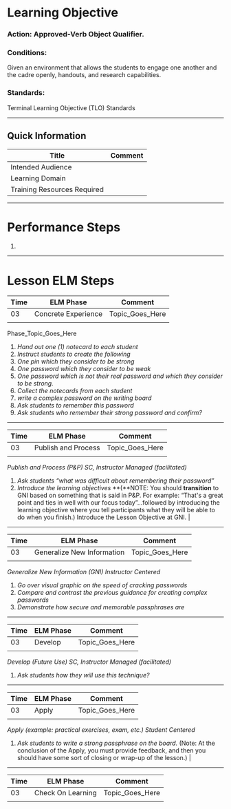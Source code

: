 
# Learning Objective
### **Action:** __Approved-Verb Object Qualifier.__

### **Conditions:** 
Given an environment that allows the students to engage
one another and the cadre openly, handouts, and research capabilities.

### **Standards:** 
Terminal Learning Objective (TLO) Standards

---

## Quick Information
| Title                       | Comment |
| --------------------------- | ------- |
| Intended Audience           |         |
| Learning Domain             |         |
| Training Resources Required |         |

---
# Performance Steps

1. 

---
# Lesson ELM Steps
| Time | ELM Phase | Comment           |
| ---- | --------- | --------------- |
| 03   | Concrete Experience        | Topic_Goes_Here |
|      |           |                 |
Phase_Topic_Goes_Here
1. _Hand out one (1) notecard to each student_
2. _Instruct students to create the following_
  1. _One pin which they consider to be strong_
  2. _One password which they consider to be weak_
  3. _One password which is not their real password and which they consider to be strong._
3. _Collect the notecards from each student_
4. _write a complex password on the writing board_
5. _Ask students to remember this password_
6. _Ask students who remember their strong password and confirm?_

---
| Time | ELM Phase | Comment           |
| ---- | --------- | --------------- |
| 03   | Publish and Process        | Topic_Goes_Here |
|      |           |                 |
_Publish and Process (P&P) SC, Instructor Managed (facilitated)_
1. _Ask students “what was difficult about remembering their password”_
2. _Introduce the learning objectives_
**(**NOTE: You should **transition** to GNI based on something that is said in P&P. For example: “That's a great point and ties in well with our focus today”…followed by introducing the learning objective where you tell participants what they will be able to do when you finish.) Introduce the Lesson Objective at GNI. |

---
| Time | ELM Phase | Comment           |
| ---- | --------- | --------------- |
| 03   | Generalize New Information        | Topic_Goes_Here |
|      |           |                 |
_Generalize New Information (GNI) Instructor Centered_
1. _Go over visual graphic on the speed of cracking passwords_
2. _Compare and contrast the previous guidance for creating complex passwords_
3. _Demonstrate how secure and memorable passphrases are_

---
| Time | ELM Phase | Comment           |
| ---- | --------- | --------------- |
| 03   | Develop        | Topic_Goes_Here |
|      |           |                 |
_Develop (Future Use) SC, Instructor Managed (facilitated)_
1. _Ask students how they will use this technique?_

---
| Time | ELM Phase | Comment           |
| ---- | --------- | --------------- |
| 03   | Apply        | Topic_Goes_Here |
|      |           |                 |
_Apply (example: practical exercises, exam, etc.) Student Centered_
1. _Ask students to write a strong passphrase on the board._
(Note: At the conclusion of the Apply, you must provide feedback, and then you should have some sort of closing or wrap-up of the lesson.) |

---
| Time | ELM Phase         | Comment         |
| ---- | ----------------- | --------------- |
| 03   | Check On Learning | Topic_Goes_Here |
|      |                   |                 |